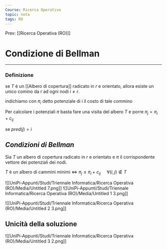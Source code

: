 ```yaml
---
Course: Ricerca Operativa
topic: nota
tags: RO
---
```


Prev: [[Ricerca Operativa (RO)]]

# Condizione di Bellman
---

### Definizione

se $T$ è un [[Albero di copertura]] radicato in $r$ e orientato, allora esiste un unico comino da r ad ogni nodi $i \not=r$.

indichiamo con $\pi_i$ detto potenziale di i il costo di tale commino

Per calcolare i potenziali $\pi$ basta fare una visita del albero $T$ e porre $\pi_j = \pi_i +c_{ij}$

se $pred(j)=i$

## *Condizioni di Bellman*

Sia $T$ un albero di copertura radicato in $r$ e orientato e $\pi$ il corrispondente vettore dei potenziali dei nodi.

$T$ è un albero di cammini minimi $\iff$ $\pi_j \leq \pi_i +c_{ij} \ \ \ \ \ \forall(i,j) \not\in T$

![[UniPi-Appunti/Studi/Triennale Informatica/Ricerca Operativa (RO)/Media/Untitled 7.png]]
![[UniPi-Appunti/Studi/Triennale Informatica/Ricerca Operativa (RO)/Media/Untitled 1 3.png]]

![[UniPi-Appunti/Studi/Triennale Informatica/Ricerca Operativa (RO)/Media/Untitled 2 3.png]]

## Unicità della soluzione

![[UniPi-Appunti/Studi/Triennale Informatica/Ricerca Operativa (RO)/Media/Untitled 3 2.png]]
